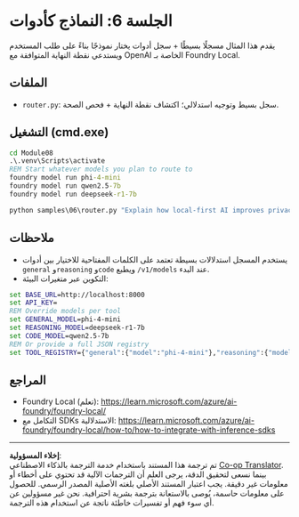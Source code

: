 <!--
CO_OP_TRANSLATOR_METADATA:
{
  "original_hash": "7f0c6af41a1ae2c5a770c8170da8bd6e",
  "translation_date": "2025-09-30T23:08:56+00:00",
  "source_file": "Module08/samples/06/README.md",
  "language_code": "ar"
}
-->
# الجلسة 6: النماذج كأدوات

يقدم هذا المثال مسجلًا بسيطًا + سجل أدوات يختار نموذجًا بناءً على طلب المستخدم ويستدعي نقطة النهاية المتوافقة مع OpenAI الخاصة بـ Foundry Local.

## الملفات
- `router.py`: سجل بسيط وتوجيه استدلالي؛ اكتشاف نقطة النهاية + فحص الصحة.

## التشغيل (cmd.exe)
```cmd
cd Module08
.\.venv\Scripts\activate
REM Start whatever models you plan to route to
foundry model run phi-4-mini
foundry model run qwen2.5-7b
foundry model run deepseek-r1-7b

python samples\06\router.py "Explain how local-first AI improves privacy in two sentences."
```

## ملاحظات
- يستخدم المسجل استدلالات بسيطة تعتمد على الكلمات المفتاحية للاختيار بين أدوات `general` و`reasoning` و`code` ويطبع `/v1/models` عند البدء.
- التكوين عبر متغيرات البيئة:
```cmd
set BASE_URL=http://localhost:8000
set API_KEY=
REM Override models per tool
set GENERAL_MODEL=phi-4-mini
set REASONING_MODEL=deepseek-r1-7b
set CODE_MODEL=qwen2.5-7b
REM Or provide a full JSON registry
set TOOL_REGISTRY={"general":{"model":"phi-4-mini"},"reasoning":{"model":"deepseek-r1-7b"},"code":{"model":"qwen2.5-7b"}}
```

## المراجع
- Foundry Local (تعلم): https://learn.microsoft.com/azure/ai-foundry/foundry-local/
- التكامل مع SDKs الاستدلالية: https://learn.microsoft.com/azure/ai-foundry/foundry-local/how-to/how-to-integrate-with-inference-sdks

---

**إخلاء المسؤولية**:  
تم ترجمة هذا المستند باستخدام خدمة الترجمة بالذكاء الاصطناعي [Co-op Translator](https://github.com/Azure/co-op-translator). بينما نسعى لتحقيق الدقة، يرجى العلم أن الترجمات الآلية قد تحتوي على أخطاء أو معلومات غير دقيقة. يجب اعتبار المستند الأصلي بلغته الأصلية المصدر الرسمي. للحصول على معلومات حاسمة، يُوصى بالاستعانة بترجمة بشرية احترافية. نحن غير مسؤولين عن أي سوء فهم أو تفسيرات خاطئة ناتجة عن استخدام هذه الترجمة.